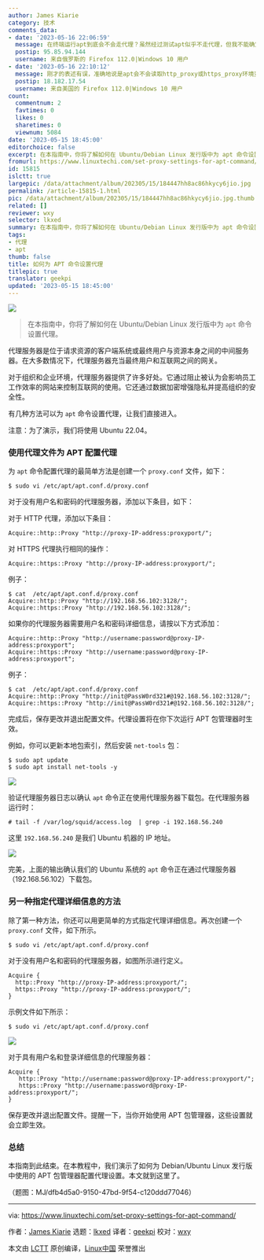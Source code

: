```yaml
---
author: James Kiarie
category: 技术
comments_data:
- date: '2023-05-16 22:06:59'
  message: 在终端运行apt到底会不会走代理？虽然经过测试apt似乎不走代理，但我不能确定答案。
  postip: 95.85.94.144
  username: 来自俄罗斯的 Firefox 112.0|Windows 10 用户
- date: '2023-05-16 22:10:12'
  message: 刚才的表述有误，准确地说是apt会不会读取http_proxy或https_proxy环境变量然后走代理？
  postip: 18.182.17.54
  username: 来自美国的 Firefox 112.0|Windows 10 用户
count:
  commentnum: 2
  favtimes: 0
  likes: 0
  sharetimes: 0
  viewnum: 5084
date: '2023-05-15 18:45:00'
editorchoice: false
excerpt: 在本指南中，你将了解如何在 Ubuntu/Debian Linux 发行版中为 apt 命令设置代理。
fromurl: https://www.linuxtechi.com/set-proxy-settings-for-apt-command/
id: 15815
islctt: true
largepic: /data/attachment/album/202305/15/184447hh8ac86hkycy6jio.jpg
permalink: /article-15815-1.html
pic: /data/attachment/album/202305/15/184447hh8ac86hkycy6jio.jpg.thumb.jpg
related: []
reviewer: wxy
selector: lkxed
summary: 在本指南中，你将了解如何在 Ubuntu/Debian Linux 发行版中为 apt 命令设置代理。
tags:
- 代理
- apt
thumb: false
title: 如何为 APT 命令设置代理
titlepic: true
translator: geekpi
updated: '2023-05-15 18:45:00'
---
```


![](/data/attachment/album/202305/15/184447hh8ac86hkycy6jio.jpg)



> 
> 在本指南中，你将了解如何在 Ubuntu/Debian Linux 发行版中为 `apt` 命令设置代理。
> 
> 
> 


代理服务器是位于请求资源的客户端系统或最终用户与资源本身之间的中间服务器。在大多数情况下，代理服务器充当最终用户和互联网之间的网关。


对于组织和企业环境，代理服务器提供了许多好处。它通过阻止被认为会影响员工工作效率的网站来控制互联网的使用。它还通过数据加密增强隐私并提高组织的安全性。


有几种方法可以为 `apt` 命令设置代理，让我们直接进入。


注意：为了演示，我们将使用 Ubuntu 22.04。


### 使用代理文件为 APT 配置代理


为 `apt` 命令配置代理的最简单方法是创建一个 `proxy.conf` 文件，如下：



```
$ sudo vi /etc/apt/apt.conf.d/proxy.conf

```

对于没有用户名和密码的代理服务器，添加以下条目，如下：


对于 HTTP 代理，添加以下条目：



```
Acquire::http::Proxy "http://proxy-IP-address:proxyport/";

```

对 HTTPS 代理执行相同的操作：



```
Acquire::https::Proxy "http://proxy-IP-address:proxyport/";

```

例子：



```
$ cat  /etc/apt/apt.conf.d/proxy.conf
Acquire::http::Proxy "http://192.168.56.102:3128/";
Acquire::https::Proxy "http://192.168.56.102:3128/";

```

如果你的代理服务器需要用户名和密码详细信息，请按以下方式添加：



```
Acquire::http::Proxy "http://username:password@proxy-IP-address:proxyport";
Acquire::https::Proxy "http://username:password@proxy-IP-address:proxyport";

```

例子：



```
$ cat  /etc/apt/apt.conf.d/proxy.conf
Acquire::http::Proxy "http://init@PassW0rd321#@192.168.56.102:3128/";
Acquire::https::Proxy "http://init@PassW0rd321#@192.168.56.102:3128/";

```

完成后，保存更改并退出配置文件。代理设置将在你下次运行 APT 包管理器时生效。


例如，你可以更新本地包索引，然后安装 `net-tools` 包：



```
$ sudo apt update
$ sudo apt install net-tools -y

```

![](/data/attachment/album/202305/15/184633lup6zi6354ghs3v6.jpg)


验证代理服务器日志以确认 `apt` 命令正在使用代理服务器下载包。在代理服务器运行时：



```
# tail -f /var/log/squid/access.log  | grep -i 192.168.56.240

```

这里 `192.168.56.240` 是我们 Ubuntu 机器的 IP 地址。


![](/data/attachment/album/202305/15/184639jdhb73rrbd7lbxl5.jpg)


完美，上面的输出确认我们的 Ubuntu 系统的 `apt` 命令正在通过代理服务器（192.168.56.102）下载包。


### 另一种指定代理详细信息的方法


除了第一种方法，你还可以用更简单的方式指定代理详细信息。再次创建一个 `proxy.conf` 文件，如下所示。



```
$ sudo vi /etc/apt/apt.conf.d/proxy.conf

```

对于没有用户名和密码的代理服务器，如图所示进行定义。



```
Acquire {
  http::Proxy "http://proxy-IP-address:proxyport/";
  https::Proxy "http://proxy-IP-address:proxyport/";
}

```

示例文件如下所示：



```
$ sudo vi /etc/apt/apt.conf.d/proxy.conf

```

![](/data/attachment/album/202305/15/184647x6epqn10l91aq1pf.jpg)


对于具有用户名和登录详细信息的代理服务器：



```
Acquire {
   http::Proxy "http://username:password@proxy-IP-address:proxyport/";
   https::Proxy "http://username:password@proxy-IP-address:proxyport/";
}

```

保存更改并退出配置文件。提醒一下，当你开始使用 APT 包管理器，这些设置就会立即生效。


### 总结


本指南到此结束。在本教程中，我们演示了如何为 Debian/Ubuntu Linux 发行版中使用的 APT 包管理器配置代理设置。本文就到这里了。


（题图：MJ/dfb4d5a0-9150-47bd-9f54-c120ddd77046）




---


via: <https://www.linuxtechi.com/set-proxy-settings-for-apt-command/>


作者：[James Kiarie](https://www.linuxtechi.com/author/james/) 选题：[lkxed](https://github.com/lkxed/) 译者：[geekpi](https://github.com/geekpi) 校对：[wxy](https://github.com/wxy)


本文由 [LCTT](https://github.com/LCTT/TranslateProject) 原创编译，[Linux中国](https://linux.cn/) 荣誉推出